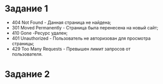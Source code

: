 # Задание 1
- 404 Not Found - Данная страница не найдена;
- 301 Moved Permanently - Страница была перенесена на новый сайт;
- 410 Gone -Ресурс удален;
- 401 Unauthorized - Пользователь не авторизован для просмотра страницы;
- 429 Too Many Requests - Превышен лимит запросов от пользователя.
# Задание 2
